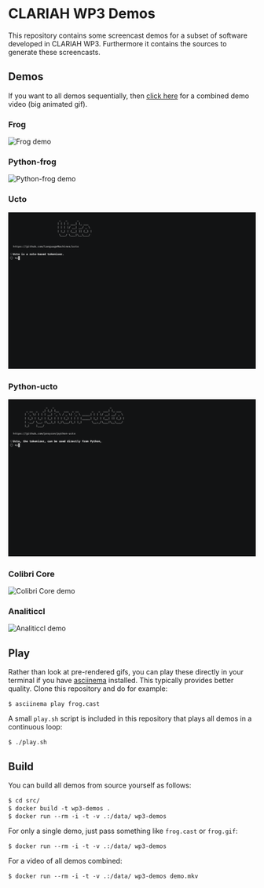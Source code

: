 # CLARIAH WP3 Demos

This repository contains some screencast demos for a subset of software
developed in CLARIAH WP3. Furthermore it contains the sources to generate these
screencasts.

## Demos

If you want to all demos sequentially, then [click here](demo.gif) for a combined demo video (big animated gif).

### Frog

![Frog demo](frog.gif)

### Python-frog

![Python-frog demo](python-frog.gif)

### Ucto

![Ucto demo](ucto.gif)

### Python-ucto

![Python-ucto demo](python-ucto.gif)

### Colibri Core

![Colibri Core demo](colibri-core.gif)

### Analiticcl

![Analiticcl demo](analiticcl.gif)

## Play

Rather than look at pre-rendered gifs, you can play these directly in your terminal
if you have [asciinema](https://asciineme.org) installed. This typically
provides better quality. Clone this repository and do for example:

```
$ asciinema play frog.cast
```

A small `play.sh` script is included in this repository that plays all demos in a continuous loop:

```
$ ./play.sh
```

## Build

You can build all demos from source yourself as follows:

```
$ cd src/
$ docker build -t wp3-demos .
$ docker run --rm -i -t -v .:/data/ wp3-demos
```

For only a single demo, just pass something like `frog.cast` or `frog.gif`:

```
$ docker run --rm -i -t -v .:/data/ wp3-demos
```

For a video of all demos combined:

```
$ docker run --rm -i -t -v .:/data/ wp3-demos demo.mkv
```
